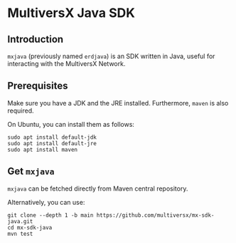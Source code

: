 # MultiversX Java SDK

## Introduction

`mxjava` (previously named `erdjava`) is an SDK written in Java, useful for interacting with the MultiversX Network.

## Prerequisites

Make sure you have a JDK and the JRE installed. Furthermore, `maven` is also required.

On Ubuntu, you can install them as follows:

```
sudo apt install default-jdk
sudo apt install default-jre
sudo apt install maven
```

## Get `mxjava`

`mxjava` can be fetched directly from Maven central repository.

Alternatively, you can use:

```
git clone --depth 1 -b main https://github.com/multiversx/mx-sdk-java.git
cd mx-sdk-java
mvn test
```
